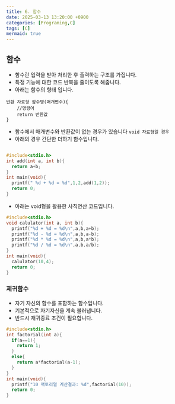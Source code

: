 ```yaml
---
title: 6. 함수
date: 2025-03-13 13:20:00 +0900
categories: [Programing,C]
tags: [C]
mermaid: true
---
```

## 함수
- 함수란 입력을 받아 처리한 후 출력하는 구조를 가집니다.
- 특정 기능에 대한 코드 반복을 줄이도록 해줍니다.
- 아래는 함수의 형태 입니다.
```shell
반환 자료형 함수명(매개변수){
    //명령어 
    return 반환값
}
```
- 함수에서 매개변수와 반환값이 없는 경우가 있습니다 `void 자료형일 경우`
- 아래의 경우 간단한 더하기 함수입니다.

```c

#include<stdio.h>
int add(int a, int b){
  return a+b;
}
int main(void){
  printf(" %d + %d = %d",1,2,add(1,2));
  return 0;
}

```
- 아래는 void형을 활용한 사칙연산 코드입니다.

```c
#include<stdio.h>
void calulator(int a, int b){
  printf("%d + %d = %d\n",a,b,a+b);
  printf("%d - %d = %d\n",a,b,a-b);
  printf("%d * %d = %d\n",a,b,a*b);
  printf("%d / %d = %d\n",a,b,a/b);
}
int main(void){
  calulator(10,4);
  return 0;
}
```
### 제귀함수
- 자기 자신의 함수를 포함하는 함수입니다.
- 기본적으로 자기자신을 계속 불러냅니다.
- 반드시 재귀종료 조건이 필요합니다.

```c
#include<stdio.h>
int factorial(int a){
  if(a==1){
    return 1;
  }
  else{
    return a*factorial(a-1);
  }
}
int main(void){
  printf("10 팩토리얼 계산결과: %d",factorial(10));
  return 0;
}

```